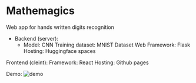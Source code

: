 # Mathemagics

Web app for hands written digits recognition

- Backend (server): 
  - Model: CNN
  Training dataset: MNIST Dataset
  Web Framework: Flask
  Hosting: Huggingface spaces

Frontend (cleint):
  Framework: React
  Hosting: Github pages

Demo: 
![demo](https://github.com/pandysudhan/mathemagics/assets/83126616/3ecb2d2a-e04e-4d1b-a08b-d1d7e1cb5c7f)



